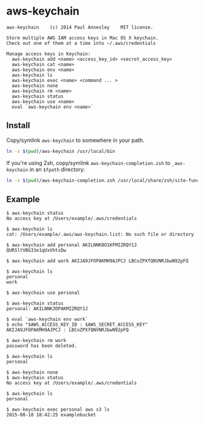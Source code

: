 aws-keychain
============

```
aws-keychain    (c) 2014 Paul Annesley    MIT license.

Store multiple AWS IAM access keys in Mac OS X keychain.
Check out one of them at a time into ~/.aws/credentials

Manage access keys in Keychain:
  aws-keychain add <name> <access_key_id> <secret_access_key>
  aws-keychain cat <name>
  aws-keychain env <name>
  aws-keychain ls
  aws-keychain exec <name> <command ... >
  aws-keychain none
  aws-keychain rm <name>
  aws-keychain status
  aws-keychain use <name>
  eval `aws-keychain env <name>`
```

Install
-------

Copy/symlink `aws-keychain` to somewhere in your path.

```sh
ln -s $(pwd)/aws-keychain /usr/local/bin
```

If you're using Zsh, copy/symlink `aws-keychain-completion.zsh` to `_aws-keychain` in an `$fpath` directory:

```sh
ln -s $(pwd)/aws-keychain-completion.zsh /usr/local/share/zsh/site-functions/_aws-keychain
```


Example
-------

```
$ aws-keychain status
No access key at /Users/example/.aws/credentials

$ aws-keychain ls
cat: /Users/example/.aws/aws-keychain.list: No such file or directory

$ aws-keychain add personal AKILNNK8O1KFMIZRQY1J QURSltVBG33e1qUxVhtsDw

$ aws-keychain add work AKIJA9JFOPAKMH9AJPCJ LBCoZPXfQNVNRJbwN92pFQ

$ aws-keychain ls
personal
work

$ aws-keychain use personal

$ aws-keychain status
personal: AKILNNK3OPAKMIZRQY1J

$ eval `aws-keychain env work`
$ echo "$AWS_ACCESS_KEY_ID : $AWS_SECRET_ACCESS_KEY"
AKIJA9JFOPAKMH9AJPCJ : LBCoZPXfQNVNRJbwN92pFQ

$ aws-keychain rm work
password has been deleted.

$ aws-keychain ls
personal

$ aws-keychain none
$ aws-keychain status
No access key at /Users/example/.aws/credentials

$ aws-keychain ls
personal

$ aws-keychain exec personal aws s3 ls
2015-08-18 18:42:25 examplebucket
```
